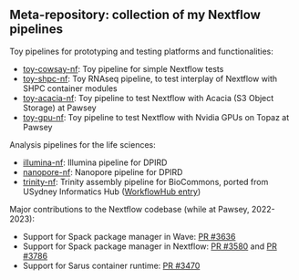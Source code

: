 ## Meta-repository: collection of my Nextflow pipelines

Toy pipelines for prototyping and testing platforms and functionalities:
- [toy-cowsay-nf](https://github.com/marcodelapierre/toy-cowsay-nf): Toy pipeline for simple Nextflow tests
- [toy-shpc-nf](https://github.com/marcodelapierre/toy-shpc-nf): Toy RNAseq pipeline, to test interplay of Nextflow with SHPC container modules
- [toy-acacia-nf](https://github.com/marcodelapierre/toy-acacia-nf): Toy pipeline to test Nextflow with Acacia (S3 Object Storage) at Pawsey
- [toy-gpu-nf](https://github.com/marcodelapierre/toy-gpu-nf): Toy pipeline to test Nextflow with Nvidia GPUs on Topaz at Pawsey

Analysis pipelines for the life sciences:
- [illumina-nf](https://github.com/marcodelapierre/illumina-nf): Illumina pipeline for DPIRD
- [nanopore-nf](https://github.com/marcodelapierre/nanopore-nf): Nanopore pipeline for DPIRD
- [trinity-nf](https://github.com/marcodelapierre/trinity-nf): Trinity assembly pipeline for BioCommons, ported from USydney Informatics Hub ([WorkflowHub entry](https://workflowhub.eu/workflows/114))

Major contributions to the Nextflow codebase (while at Pawsey, 2022-2023):
- Support for Spack package manager in Wave: [PR #3636](https://github.com/nextflow-io/nextflow/pull/3636)
- Support for Spack package manager in Nextflow: [PR #3580](https://github.com/nextflow-io/nextflow/pull/3580) and [PR #3786](https://github.com/nextflow-io/nextflow/pull/3786)
- Support for Sarus container runtime: [PR #3470](https://github.com/nextflow-io/nextflow/pull/3470)
